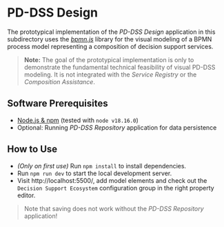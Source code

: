 # PD-DSS Design

The prototypical implementation of the _PD-DSS Design_ application in this subdirectory uses the [_bpmn.js_](https://bpmn.io/toolkit/bpmn-js/) library for the visual modeling of a BPMN process model representing a composition of decision support services.

> **Note:** The goal of the prototypical implementation is only to demonstrate the fundamental technical feasibility of visual PD-DSS modeling. It is not integrated with the _Service Registry_ or the _Composition Assistance_.

## Software Prerequisites

- [Node.js & npm](https://nodejs.org/en) (tested with `node v18.16.0`)
- Optional: Running _PD-DSS Repository_ application for data persistence

## How to Use

- _(Only on first use)_ Run `npm install` to install dependencies.
- Run `npm run dev` to start the local development server.
- Visit http://localhost:5500/, add model elements and check out the `Decision Support Ecosystem` configuration group in the right property editor.

> Note that saving does not work without the _PD-DSS Repository_ application!
